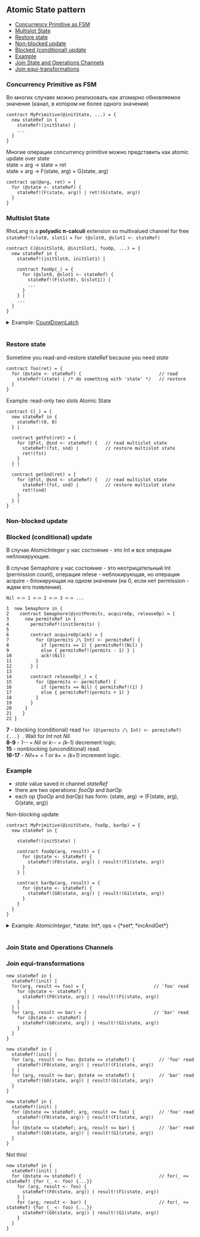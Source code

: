 ## Atomic State pattern

- [Concurrency Primitive as FSM](#concurrency-primitive-as-fsm)
- [Multislot State](#multislot-state)  
- [Restore state](atomic-state.md#restore-state)  
- [Non-blocked update](#non-blocked-update)
- [Blocked (conditional) update](#blocked-conditional-update)  
- [Example](#example)  
- [Join State and Operations Channels](#join-state-and-operations-channels)  
- [Join equi-transformations](#join-equi-transformations)  

### Concurrency Primitive as FSM

Во многих случаях можно реализовать как атомарно обновляемое значение (канал, в котором не более одного значения)
```
contract MyPrimitive(@initState, ...) = {
  new stateRef in {
    stateRef!(initState) |
    ...  
  }
}
```

Многие операции concurrency primitive можно представить как atomic update over state  
state × arg → state × ret    
state × arg → F(state, arg) × G(state, arg)     
```
contract op(@arg, ret) = {
  for (@state <- stateRef) {
    stateRef!(F(state, arg)) | ret!(G(state, arg))
  }
}  
```

### Multislot State

RhoLang is a **polyadic π-calculi** extension so multivalued channel for free ```stateRef!(slot0, slot1)``` + ```for (@slot0, @slot1 <- stateRef)```
```
contract C(@initSlot0, @initSlot1, fooOp, ...) = {
  new stateRef in {
    stateRef!(initSlot0, initSlot1) |
    
    contract fooOp(_) = {
      for (@slot0, @slot1 <- stateRef) {
        stateRef!(F(slot0), G(slot1)) |
        ...
      }
    } |
    ...
  }
}
```


<details><summary>Example: <a href="CountDownLatch.md">CountDownLatch</a></summary><p>
  
```
???
```
</p></details><br/>

### Restore state

Sometime you read-and-restore stateRef because you need *state*
```
contract foo(ret) = {
  for (@state <- stateRef) {                             // read
    stateRef!(state) | /* do something with 'state' */   // restore
  }
} 
```

Example: read-only two slots Atomic State
```
contract C(_) = {
  new stateRef in {
    stateRef!(0, 0)
  } |
  
  contract getFst(ret) = {
    for (@fst, @snd <- stateRef) {   // read multislot state
      stateRef!(fst, snd) |          // restore multislot state
      ret!(fst)
    }
  } |
  
  contract getSnd(ret) = {
    for (@fst, @snd <- stateRef) {   // read multislot state
      stateRef!(fst, snd) |          // restore multislot state
      ret!(snd)
    }
  } |  
}
```

### Non-blocked update

### Blocked (conditional) update
В случае AtomicInteger у нас состояние - это Int и все операции неблокирующие.

В случае Semaphore у нас состояние - это неотрицательный Int (permission count), операция relese - неблокирующая, но операция acquire - блокирующая на одном значении (на 0, если нет permission - ждем его появления).

```Nil <-> 1 <-> 2 <-> 3 <-> ...```

```
1  new Semaphore in {
2    contract Semaphore(@initPermits, acquireOp, releaseOp) = {
3      new permitsRef in {
4        permitsRef!(initЗermits) |        
5      
6        contract acquireOp(ack) = {
7          for (@(permits /\ Int) <- permitsRef) { 
8            if (permits == 1) { permitsRef!(Nil) } 
9            else { permitsRef!(permits - 1) } |
10           ack!(Nil)
11         }
12       } |
13      
14       contract releaseOp(_) = {
15         for (@permits <- permitsRef) {
16           if (permits == Nil) { permitsRef!(1) }
17           else { permitsRef!(permits + 1) }
18         }
19       } 
20     }
21    }    
22 }
```
**7** - blocking (conditional) read ```for (@(permits /\ Int) <- permitsRef) {...} ```. Wait for *Int* not *Nil*.  
**8-9** - *1-- = Nil* or *k-- = (k-1)* decrement logic.   
**15** - nonblocking (unconditional) read.   
**16-17** - *Nil++ = 1* or *k+ = (k+1)* increment logic.   

### Example
- *state* value saved in channel *stateRef*
- there are two operations: *fooOp* and *barOp*
- each op (*fooOp* and *barOp*) has form: (state, arg) -> (F(state, arg), G(state, arg))

Non-blocking update
```
contract MyPrimitive(@initState, fooOp, barOp) = {
  new stateRef in {
  
    stateRef!(initState) |
    
    contract fooOp(arg, result) = {
      for (@state <- stateRef) {
        stateRef!(F0(state, arg)) | result!(F1(state, arg))
      }
    } |
    
    contract barOp(arg, result) = {
      for (@state <- stateRef) {
        stateRef!(G0(state, arg)) | result!(G1(state, arg))
      }
    }  
  }
}
```

<details><summary>Example: <i>AtomicInteger</i>, *state: Int*, ops = {*set*, *incAndGet*}</summary><p>
  
```  
contract AtomicInteger(@initState, set, incAndGet) = {
  new stateRef in {
  
    stateRef!(initState) |
    
    contract set(arg, ack) = {
      for (_ <- stateRef) {
        stateRef!(arg) | ack!(Nil)
      }
    } |
    
    contract incAndGet(ret) = {
      for (@state <- stateRef) {
        stateRef!(state + 1) | ret!(state + 1)
      }
    }  
  }
}
```
</p></details><br/>

### Join State and Operations Channels

### Join equi-transformations
```
new stateRef in {
  stateRef!(init) |
  for(arg, result <= foo) = {                          // 'foo' read
    for (@state <- stateRef) {                         
      stateRef!(F0(state, arg)) | result!(F1(state, arg))
    }
  } |
  for (arg, result <= bar) = {                         // 'bar' read
    for (@state <- stateRef) {
      stateRef!(G0(state, arg)) | result!(G1(state, arg))
    }
  }  
}
```

```
new stateRef in {
  stateRef!(init) |
  for (arg, result <= foo; @state <= stateRef) {         // 'foo' read
    stateRef!(F0(state, arg)) | result!(F1(state, arg))
  } |    
  for (arg, result <= bar; @state <= stateRef) {         // 'bar' read
    stateRef!(G0(state, arg)) | result!(G1(state, arg))
  }    
}
```

```
new stateRef in {
  stateRef!(init) |
  for (@state <= stateRef; arg, result <= foo) {         // 'foo' read
    stateRef!(F0(state, arg)) | result!(F1(state, arg))
  } |    
  for (@state <= stateRef; arg, result <= bar) {         // 'bar' read
    stateRef!(G0(state, arg)) | result!(G1(state, arg))
  }    
}
```

Not this!
```
new stateRef in {
  stateRef!(init) |
  for (@state <= stateRef) {                             // for(_ <= stateRef) {for (_ <- foo) {...}}
    for (arg, result <- foo) {
      stateRef!(F0(state, arg)) | result!(F1(state, arg))
    } |    
    for (arg, result <- bar) {                           // for(_ <= stateRef) {for (_ <- foo) {...}}
      stateRef!(G0(state, arg)) | result!(G1(state, arg))
    }    
  }  
}
```
